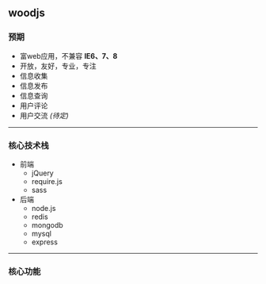 ## woodjs

### 预期
- 富web应用，不兼容 **IE6、7、8**
- 开放，友好，专业，专注
- 信息收集
- 信息发布
- 信息查询
- 用户评论
- 用户交流 *(待定)*

---

### 核心技术栈
- 前端
  - jQuery
  - require.js
  - sass
- 后端
  - node.js
  - redis
  - mongodb
  - mysql
  - express

---

### 核心功能


